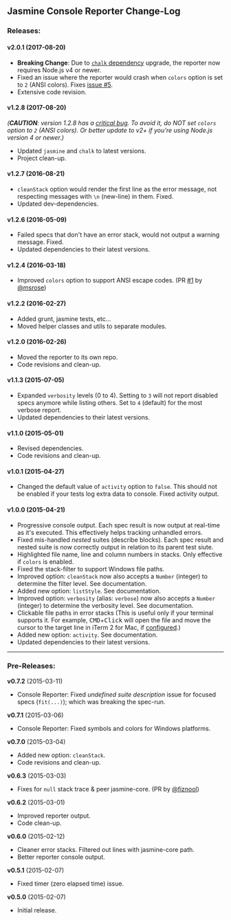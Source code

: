 ## Jasmine Console Reporter Change-Log

### Releases:

#### **v2.0.1** (2017-08-20)

- **Breaking Change**: Due to [`chalk` dependency](https://github.com/chalk/chalk/releases/tag/v2.0.1) upgrade, the reporter now requires Node.js v4 or newer.
- Fixed an issue where the reporter would crash when `colors` option is set to `2` (ANSI colors). Fixes [issue #5](https://github.com/onury/jasmine-console-reporter/issues/5).
- Extensive code revision.

#### **v1.2.8** (2017-08-20)

_(**CAUTION**: version 1.2.8 has a [critical bug](https://github.com/onury/jasmine-console-reporter/issues/5). To avoid it, do NOT set `colors` option to `2` (ANSI colors). Or better update to v2+ if you're using Node.js version 4 or newer.)_
+ Updated `jasmine` and `chalk` to latest versions.
+ Project clean-up.


#### **v1.2.7** (2016-08-21)

- `cleanStack` option would render the first line as the error message, not respecting messages with `\n` (new-line) in them. Fixed.
- Updated dev-dependencies.

#### **v1.2.6** (2016-05-09)

- Failed specs that don't have an error stack, would not output a warning message. Fixed.
- Updated dependencies to their latest versions.

#### **v1.2.4** (2016-03-18)

- Improved `colors` option to support ANSI escape codes. (PR [#1](https://github.com/onury/jasmine-console-reporter/pull/1) by [@msrose](https://github.com/msrose))

#### **v1.2.2** (2016-02-27)

- Added grunt, jasmine tests, etc...
- Moved helper classes and utils to separate modules.

#### **v1.2.0** (2016-02-26)

- Moved the reporter to its own repo.
- Code revisions and clean-up.

#### **v1.1.3** (2015-07-05)

- Expanded `verbosity` levels (0 to 4). Setting to `3` will not report disabled specs anymore while listing others. Set to `4` (default) for the most verbose report.
- Updated dependencies to their latest versions.

#### **v1.1.0** (2015-05-01)

- Revised dependencies.
- Code revisions and clean-up.

#### **v1.0.1** (2015-04-27)

- Changed the default value of `activity` option to `false`. This should not be enabled if your tests log extra data to console. Fixed activity output.

#### **v1.0.0** (2015-04-21)

- Progressive console output. Each spec result is now output at real-time as it's executed. This effectively helps tracking unhandled errors.
- Fixed mis-handled _nested_ suites (describe blocks). Each spec result and nested suite is now correctly output in relation to its parent test siute.
- Highlighted file name, line and column numbers in stacks. Only effective if `colors` is enabled.
- Fixed the stack-filter to support Windows file paths.
- Improved option: `cleanStack` now also accepts a `Number` (integer) to determine the filter level. See documentation.
- Added new option: `listStyle`. See documentation.
- Improved option: `verbosity` (alias: `verbose`) now also accepts a `Number` (integer) to determine the verbosity level. See documentation.
- Clickable file paths in error stacks (This is useful only if your terminal supports it. For example, <kbd>CMD</kbd>+<kbd>Click</kbd> will open the file and move the cursor to the target line in iTerm 2 for Mac, if [configured](http://adrian-philipp.com/post/iterm-jumpto-sublimetext).)
- Added new option: `activity`. See documentation.
- Updated dependencies to their latest versions.

---

### Pre-Releases:

**v0.7.2** (2015-03-11)
- Console Reporter: Fixed *undefined suite description* issue for focused specs (`fit(...)`); which was breaking the spec-run.

**v0.7.1** (2015-03-06)
- Console Reporter: Fixed symbols and colors for Windows platforms.

**v0.7.0** (2015-03-04)
- Added new option: `cleanStack`.
- Code revisions and clean-up.

**v0.6.3** (2015-03-03)
- Fixes for `null` stack trace & peer jasmine-core. (PR by [@fiznool](https://github.com/fiznool))

**v0.6.2** (2015-03-01)
- Improved reporter output.
- Code clean-up.

**v0.6.0** (2015-02-12)
- Cleaner error stacks. Filtered out lines with jasmine-core path.
- Better reporter console output.

**v0.5.1** (2015-02-07)
- Fixed timer (zero elapsed time) issue.

**v0.5.0** (2015-02-07)
- Initial release.
